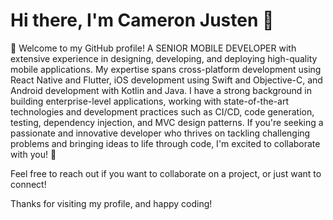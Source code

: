 # Hi there, I'm Cameron Justen 👋

🌟 Welcome to my GitHub profile!
A SENIOR MOBILE DEVELOPER with extensive experience in designing, developing, and deploying high-quality mobile applications. My expertise spans cross-platform development using React Native and Flutter, iOS development using Swift and Objective-C, and Android development with Kotlin and Java. I have a strong background in building enterprise-level applications, working with state-of-the-art technologies and development practices such as CI/CD, code generation, testing, dependency injection, and MVC design patterns.
If you're seeking a passionate and innovative developer who thrives on tackling challenging problems and bringing ideas to life through code, I'm excited to collaborate with you! 🌟


<!-- [![trophy](https://github-profile-trophy.vercel.app/?username=jankozik&column=7&row=1&theme=matrix&margin-w=40&margin-h=15)](https://github.com/ryo-ma/github-profile-trophy) -->

<!-- <code><img height="45" src="https://raw.githubusercontent.com/github/explore/80688e429a7d4ef2fca1e82350fe8e3517d3494d/topics/react/react.png"></code> -->
<!-- <code><img height="45" src="https://cdn.worldvectorlogo.com/logos/next-js.svg"></code> -->
<!-- <code><img height="45" src="https://raw.githubusercontent.com/github/explore/80688e429a7d4ef2fca1e82350fe8e3517d3494d/topics/vue/vue.png"></code> -->
<!-- <code><img height="45" src="https://www.vectorlogo.zone/logos/nuxtjs/nuxtjs-icon.svg"></code> -->
<!-- <code><img height="45" src="https://angular.io/assets/images/logos/angular/angular.svg"></code> -->
<!-- <code><img height="45" src="https://raw.githubusercontent.com/github/explore/80688e429a7d4ef2fca1e82350fe8e3517d3494d/topics/flutter/flutter.png"></code> -->
<!-- <code><img height="45" src="https://raw.githubusercontent.com/github/explore/80688e429a7d4ef2fca1e82350fe8e3517d3494d/topics/redux/redux.png"></code> -->
<!-- <code><img height="45" src="https://raw.githubusercontent.com/github/explore/80688e429a7d4ef2fca1e82350fe8e3517d3494d/topics/express/express.png"></code> -->
<!-- <code><img height="45" src="https://docs.nestjs.com/assets/logo-small.svg"></code> -->
<!-- <code><img height="45" src="https://loopback.io/images/global/loopback-full-logo-blue.svg"></code> -->
<!-- <code><img height="45" src="https://raw.githubusercontent.com/github/explore/80688e429a7d4ef2fca1e82350fe8e3517d3494d/topics/nodejs/nodejs.png"></code> -->
<!-- <code><img height="45" src="https://raw.githubusercontent.com/github/explore/80688e429a7d4ef2fca1e82350fe8e3517d3494d/topics/typescript/typescript.png"></code> -->
<!-- <code><img height="45" src="https://raw.githubusercontent.com/github/explore/80688e429a7d4ef2fca1e82350fe8e3517d3494d/topics/javascript/javascript.png"></code> -->
<!-- <code><img height="45" src="https://raw.githubusercontent.com/github/explore/80688e429a7d4ef2fca1e82350fe8e3517d3494d/topics/php/php.png"></code> -->
<!-- <code><img height="45" src="https://codeigniter.com/assets/icons/ci-footer.png"></code> -->
<!-- <code><img height="45" src="https://raw.githubusercontent.com/github/explore/80688e429a7d4ef2fca1e82350fe8e3517d3494d/topics/laravel/laravel.png"></code> -->
<!-- <code><img height="45" src="https://raw.githubusercontent.com/github/explore/80688e429a7d4ef2fca1e82350fe8e3517d3494d/topics/python/python.png"></code> -->
<!-- <code><img height="45" src="https://raw.githubusercontent.com/github/explore/80688e429a7d4ef2fca1e82350fe8e3517d3494d/topics/django/django.png"></code> -->
<!-- <code><img height="45" src="https://raw.githubusercontent.com/devicons/devicon/master/icons/css3/css3-original-wordmark.svg"></code> -->
<!-- <code><img height="45" src="https://raw.githubusercontent.com/github/explore/80688e429a7d4ef2fca1e82350fe8e3517d3494d/topics/sass/sass.png"></code> -->
<!-- <code><img height="45" src="https://raw.githubusercontent.com/github/explore/80688e429a7d4ef2fca1e82350fe8e3517d3494d/topics/bootstrap/bootstrap.png"></code> -->
<!-- <code><img height="45" src="https://encrypted-tbn0.gstatic.com/images?q=tbn:ANd9GcSk03fpMxbjzvgaDz2z3gu5G-9UeqgnNfUdd7gzSo9-er843XxKIG3g46lO1GRUF-L9UWs&usqp=CAU"></code> -->
<!-- <code><img height="45" src="https://icons-for-free.com/iconfiles/png/512/jquery+icon-1320185152994214115.png"></code> -->
<!-- <code><img height="45" src="raphael.svg"></code> -->
<!-- <code><img height="45" src="https://raw.githubusercontent.com/Hardik0307/Hardik0307/master/assets/canvasjs-charts.svg"></code> -->
<!-- <code><img height="45" src="https://www.chartjs.org/media/logo-title.svg"></code> -->
<!-- <code><img height="45" src="https://raw.githubusercontent.com/github/explore/80688e429a7d4ef2fca1e82350fe8e3517d3494d/topics/mysql/mysql.png"></code> -->
<!-- <code><img height="45" src="https://raw.githubusercontent.com/github/explore/80688e429a7d4ef2fca1e82350fe8e3517d3494d/topics/mongodb/mongodb.png"></code> -->
<!-- <code><img height="45" src="https://cdn.iconscout.com/icon/free/png-256/postgresql-226047.png"></code> -->
<!-- <code><img height="45" src="https://raw.githubusercontent.com/github/explore/80688e429a7d4ef2fca1e82350fe8e3517d3494d/topics/firebase/firebase.png"></code> -->
<!-- <code><img height="45" src="https://www.vectorlogo.zone/logos/figma/figma-icon.svg"></code> -->
<!-- <code><img height="45" src="https://encrypted-tbn0.gstatic.com/images?q=tbn:ANd9GcT9ADisccEuZ0X-Bt7ju9embfnI7Zr_cgUy29foeFM&s=0"></code> -->
<!-- <code><img height="45" src="https://raw.githubusercontent.com/github/explore/80688e429a7d4ef2fca1e82350fe8e3517d3494d/topics/docker/docker.png" ></code> -->
<!-- <code><img height="45" src="https://raw.githubusercontent.com/github/explore/80688e429a7d4ef2fca1e82350fe8e3517d3494d/topics/aws/aws.png"></code> -->
<!-- <code><img height="45" src="https://camo.githubusercontent.com/add2c9721e333f0043ac938f3dadbc26a282776e01b95b308fcaba5afaf74ae3/68747470733a2f2f6173736574732e76657263656c2e636f6d2f696d6167652f75706c6f61642f76313538383830353835382f7265706f7369746f726965732f76657263656c2f6c6f676f2e706e67"></code> -->
<!-- <code><img height="45" src="https://brandslogos.com/wp-content/uploads/images/heroku-logo.png"></code> -->
<!-- <code><img height="45" src="https://cdn0.iconfinder.com/data/icons/flat-round-system/512/microsoft_windows-512.png"></code> -->
<!-- <code><img height="45" src="https://raw.githubusercontent.com/github/explore/80688e429a7d4ef2fca1e82350fe8e3517d3494d/topics/linux/linux.png"></code> -->

Feel free to reach out if you want to collaborate on a project, or just want to connect!

Thanks for visiting my profile, and happy coding!
<!---
valeriikovaliuk6/valeriikovaliuk6 is a ✨ special ✨ repository because its `README.md` (this file) appears on your GitHub profile.
You can click the Preview link to take a look at your changes.
--->
